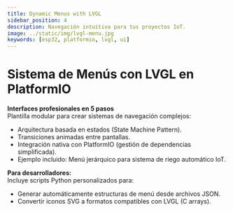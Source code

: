 ```yaml
---
title: Dynamic Menus with LVGL
sidebar_position: 4
description: Navegación intuitiva para tus proyectos IoT.
image: ../static/img/lvgl-menu.jpg
keywords: [esp32, platformio, lvgl, ui]
---
```


# Sistema de Menús con LVGL en PlatformIO

**Interfaces profesionales en 5 pasos**  
Plantilla modular para crear sistemas de navegación complejos:

- Arquitectura basada en estados (State Machine Pattern).
- Transiciones animadas entre pantallas.
- Integración nativa con PlatformIO (gestión de dependencias simplificada).
- Ejemplo incluido: Menú jerárquico para sistema de riego automático IoT.

**Para desarrolladores:**  
Incluye scripts Python personalizados para:
- Generar automáticamente estructuras de menú desde archivos JSON.
- Convertir iconos SVG a formatos compatibles con LVGL (C arrays).